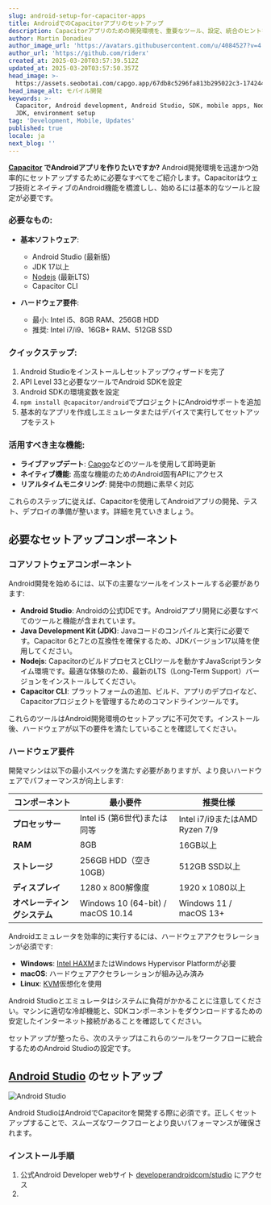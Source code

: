 ```yaml
---
slug: android-setup-for-capacitor-apps
title: AndroidでのCapacitorアプリのセットアップ
description: Capacitorアプリのための開発環境を、重要なツール、設定、統合のヒントを使用して効率的なアプリ開発ができるように構築しましょう。
author: Martin Donadieu
author_image_url: 'https://avatars.githubusercontent.com/u/4084527?v=4'
author_url: 'https://github.com/riderx'
created_at: 2025-03-20T03:57:39.512Z
updated_at: 2025-03-20T03:57:50.357Z
head_image: >-
  https://assets.seobotai.com/capgo.app/67db8c5296fa813b295022c3-1742443070357.jpg
head_image_alt: モバイル開発
keywords: >-
  Capacitor, Android development, Android Studio, SDK, mobile apps, Node.js,
  JDK, environment setup
tag: 'Development, Mobile, Updates'
published: true
locale: ja
next_blog: ''
---
```


**[Capacitor](https://capacitorjscom/) でAndroidアプリを作りたいですか?** Android開発環境を迅速かつ効率的にセットアップするために必要なすべてをご紹介します。Capacitorはウェブ技術とネイティブのAndroid機能を橋渡しし、始めるには基本的なツールと設定が必要です。

### 必要なもの:

-   **基本ソフトウェア**:
    
    -   Android Studio (最新版)
    -   JDK 17以上
    -   [Nodejs](https://nodejsorg/en) (最新LTS)
    -   Capacitor CLI
-   **ハードウェア要件**:
    
    -   最小: Intel i5、8GB RAM、256GB HDD
    -   推奨: Intel i7/i9、16GB+ RAM、512GB SSD

### クイックステップ:

1. Android Studioをインストールしセットアップウィザードを完了
2. API Level 33と必要なツールでAndroid SDKを設定
3. Android SDKの環境変数を設定
4. `npm install @capacitor/android`でプロジェクトにAndroidサポートを追加
5. 基本的なアプリを作成しエミュレータまたはデバイスで実行してセットアップをテスト

### 活用すべき主な機能:

-   **ライブアップデート**: [Capgo](https://capgoapp/)などのツールを使用して即時更新
-   **ネイティブ機能**: 高度な機能のためのAndroid固有APIにアクセス
-   **リアルタイムモニタリング**: 開発中の問題に素早く対応

これらのステップに従えば、Capacitorを使用してAndroidアプリの開発、テスト、デプロイの準備が整います。詳細を見ていきましょう。

## 必要なセットアップコンポーネント

### コアソフトウェアコンポーネント

Android開発を始めるには、以下の主要なツールをインストールする必要があります:

-   **Android Studio**: Androidの公式IDEです。Androidアプリ開発に必要なすべてのツールと機能が含まれています。
-   **Java Development Kit (JDK)**: Javaコードのコンパイルと実行に必要です。Capacitor 6と7との互換性を確保するため、JDKバージョン17以降を使用してください。
-   **Nodejs**: CapacitorのビルドプロセスとCLIツールを動かすJavaScriptランタイム環境です。最適な体験のため、最新のLTS（Long-Term Support）バージョンをインストールしてください。
-   **Capacitor CLI**: プラットフォームの追加、ビルド、アプリのデプロイなど、Capacitorプロジェクトを管理するためのコマンドラインツールです。

これらのツールはAndroid開発環境のセットアップに不可欠です。インストール後、ハードウェアが以下の要件を満たしていることを確認してください。

### ハードウェア要件

開発マシンは以下の最小スペックを満たす必要がありますが、より良いハードウェアでパフォーマンスが向上します:

| コンポーネント | 最小要件 | 推奨仕様 |
| --- | --- | --- |
| **プロセッサー** | Intel i5 (第6世代)または同等 | Intel i7/i9またはAMD Ryzen 7/9 |
| **RAM** | 8GB | 16GB以上 |
| **ストレージ** | 256GB HDD（空き10GB） | 512GB SSD以上 |
| **ディスプレイ** | 1280 x 800解像度 | 1920 x 1080以上 |
| **オペレーティングシステム** | Windows 10 (64-bit) / macOS 10.14 | Windows 11 / macOS 13+ |

Androidエミュレータを効率的に実行するには、ハードウェアアクセラレーションが必須です:

-   **Windows**: [Intel HAXM](https://githubcom/intel/haxm)またはWindows Hypervisor Platformが必要
-   **macOS**: ハードウェアアクセラレーションが組み込み済み
-   **Linux**: [KVM](https://enwikipediaorg/wiki/Kernel-based_Virtual_Machine)仮想化を使用

Android Studioとエミュレータはシステムに負荷がかかることに注意してください。マシンに適切な冷却機能と、SDKコンポーネントをダウンロードするための安定したインターネット接続があることを確認してください。

セットアップが整ったら、次のステップはこれらのツールをワークフローに統合するためのAndroid Studioの設定です。

## [Android Studio](https://developerandroidcom/studio) のセットアップ

![Android Studio](https://mars-imagesimgixnet/seobot/screenshots/developerandroidcom-4d08ca5be8f73216eb56e77cdafac129-2025-03-20jpg?auto=compress)

Android StudioはAndroidでCapacitorを開発する際に必須です。正しくセットアップすることで、スムーズなワークフローとより良いパフォーマンスが確保されます。

### インストール手順

1. 公式Android Developer webサイト [developerandroidcom/studio](https://developerandroidcom/studio) にアクセス
2.